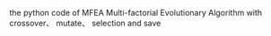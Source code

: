 the python code of MFEA
Multi-factorial Evolutionary Algorithm  with crossover、 mutate、 selection and save

